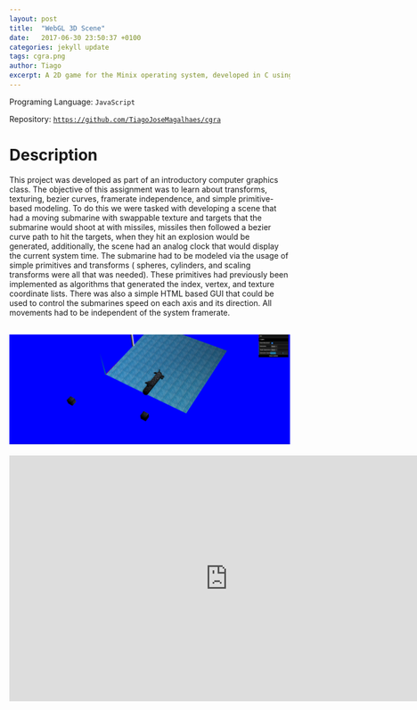 ```yaml
---
layout: post
title:  "WebGL 3D Scene"
date:   2017-06-30 23:50:37 +0100
categories: jekyll update
tags: cgra.png
author: Tiago
excerpt: A 2D game for the Minix operating system, developed in C using only the C standard library and Minix's OS API.
---
```


Programing Language: `JavaScript`

Repository: [`https://github.com/TiagoJoseMagalhaes/cgra`](https://github.com/TiagoJoseMagalhaes/cgra)

# Description

This project was developed as part of an introductory computer graphics class. The objective of this assignment was to learn about transforms, texturing, bezier curves, framerate independence, and simple primitive-based modeling. To do this we were tasked with developing a scene that had a moving submarine with swappable texture and targets that the submarine would shoot at with missiles, missiles then followed a bezier curve path to hit the targets, when they hit an explosion would be generated, additionally, the scene had an analog clock that would display the current system time. The submarine had to be modeled via the usage of simple primitives and transforms ( spheres, cylinders, and scaling transforms were all that was needed). These primitives had previously been implemented as algorithms that generated the index, vertex, and texture coordinate lists. There was also a simple HTML based GUI that could be used to control the submarines speed on each axis and its direction. All movements had to be independent of the system framerate.

<br>

<div class="row">
<div class="mx-auto">
    <img class="img img-fluid" src="/images/cgra.png"> 
</div>
</div>

<br>

<div class="row">
<div class="mx-auto">
<iframe width="784" height="441" src="https://www.youtube.com/embed/ntMpEKkZEbs" frameborder="0" allow="accelerometer; autoplay; encrypted-media; gyroscope; picture-in-picture" allowfullscreen></iframe>
</div>
</div>